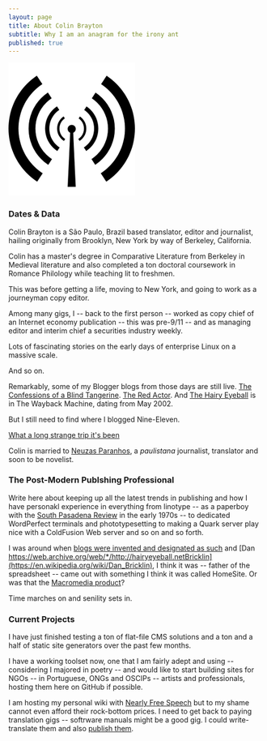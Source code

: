 ```yaml
---
layout: page
title: About Colin Brayton
subtitle: Why I am an anagram for the irony ant
published: true
---
```


![Radio Days](https://raw.githubusercontent.com/Braytonio/Braytonio.github.io/master/img/radio250.png)

### Dates & Data

Colin Brayton is a São Paulo, Brazil based translator, editor and journalist,  hailing originally from Brooklyn, New York by way of Berkeley, California. 

Colin has a master's degree in Comparative Literature from Berkeley in Medieval literature and also completed a ton doctoral coursework in Romance Philology while teaching lit to freshmen.

This was before getting a life, moving to New York, and going to work as a journeyman copy editor. 

Among many gigs, I -- back to the first person -- worked as copy chief of an Internet economy publication -- this was pre-9/11 -- and as managing editor and interim chief a securities industry weekly. 

Lots of fascinating stories on the early days of enterprise Linux on a massive scale. 

And so on. 

Remarkably, some of my Blogger blogs from those days are still live. [The Confessions of a Blind Tangerine](http://blindtangerine.blogspot.com.br/). [The Red Actor](http://blindtangerine.blogspot.com.br/). And [The Hairy Eyeball](https://web.archive.org/web/*/http://hairyeyeball.net) is in The Wayback Machine, dating from May 2002. 

But I still need to find where I blogged Nine-Eleven.

[What a long strange trip it's been](https://www.youtube.com/watch?v=pafY6sZt0FE)

Colin is married to [Neuzas Paranhos](https://www.facebook.com/neuza.paranhos), a *paulistana* journalist, translator and soon to be novelist. 

### The Post-Modern Publshing Professional

Write here about keeping up all the latest trends in publishing and how I have personakl experience in everything from linotype -- as a paperboy with the [South Pasadena Review](https://www.facebook.com/South-Pasadena-Review-629113357233067/) in the early 1970s -- to dedicated WordPerfect terminals and phototypesetting to making a Quark server play nice with a ColdFusion Web server and so on and so forth.

I was around when [blogs were invented and designated as such](https://en.wikipedia.org/wiki/History_of_blogging#2001.E2.80.932004) and [Dan https://web.archive.org/web/*/http://hairyeyeball.netBricklin](https://en.wikipedia.org/wiki/Dan_Bricklin), I think it was -- father of the spreadsheet -- came out with something I think it was called HomeSite. Or was that the [Macromedia product](https://en.wikipedia.org/wiki/Macromedia_HomeSite)? 

Time marches on and senility sets in.

### Current Projects

I have just finished testing a ton of flat-file CMS solutions and a ton and a half of static site generators over the past few months. 

I have a working toolset now, one that I am fairly adept and using -- considering I majored in poetry -- and would like to start building sites for NGOs -- in Portuguese, ONGs and OSCIPs -- artists and professionals, hosting them here on GitHub if possible.

I am hosting my personal wiki with [Nearly Free Speech](http://sambodianas.nfshost.com/) but to my shame cannot even afford their rock-bottom prices. I need to get back to paying translation gigs -- softrware manuals might be a good gig. I could write-translate them and also [publish them](https://readthedocs.org/).   
